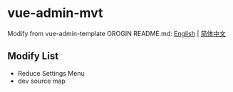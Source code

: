 # vue-admin-mvt

Modify from vue-admin-template
OROGIN README.md: [English](./README-origin.md) | [简体中文](./README-zh-origin.md)

## Modify List
* Reduce Settings Menu
* dev source map



